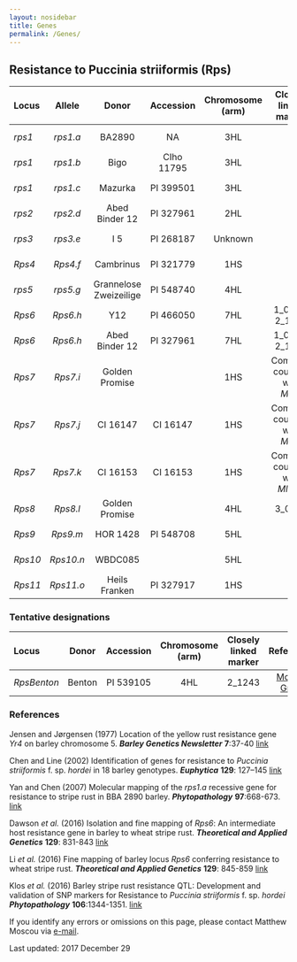 ```yaml
---
layout: nosidebar
title: Genes
permalink: /Genes/
---
```


## Resistance to Puccinia striiformis (Rps)

|Locus  |Allele   |Donor                  |Accession |Chromosome (arm)|Closely linked marker         |References      |
|:------|:-------:|:---------------------:|:--------:|:--------------:|:----------------------------:|:--------------:|
|*rps1* |*rps1.a* |BA2890                 |NA        |      3HL       |                              |[Yan and Chen](https://doi.org/10.1094/PHYTO-97-6-0668)|
|*rps1* |*rps1.b* |Bigo                   |CIho 11795|      3HL       |                              |[Yan and Chen](https://doi.org/10.1094/PHYTO-97-6-0668)|
|*rps1* |*rps1.c* |Mazurka                |PI 399501 |      3HL       |                              |[Yan and Chen](https://doi.org/10.1094/PHYTO-97-6-0668)|
|*rps2* |*rps2.d* |Abed Binder 12         |PI 327961 |      2HL       |                              |[Moscou Group](http://moscoulab.org)|
|*rps3* |*rps3.e* |I 5                    |PI 268187 |  Unknown       |                              |[Chen and Line](https://doi.org/10.1023/A:1021585907493)|
|*Rps4* |*Rps4.f* |Cambrinus              |PI 321779 |      1HS       |                              |[Jensen and Jørgensen](https://wheat.pw.usda.gov/ggpages/bgn/7/7p37.html)|
|*rps5* |*rps5.g* |Grannelose Zweizeilige |PI 548740 |      4HL       |                              |[Klos](https://doi.org/10.1094/PHYTO-09-15-0225-R)|
|*Rps6* |*Rps6.h* |Y12                    |PI 466050 |      7HL       | 1_0687, 2_1280               |[Li](https://doi.org/10.1007/s00122-015-2663-1)|
|*Rps6* |*Rps6.h* |Abed Binder 12         |PI 327961 |      7HL       | 1_0687, 2_1280               |[Dawson](https://doi.org/10.1007/s00122-015-2659-x)|
|*Rps7* |*Rps7.i* |Golden Promise         |          |      1HS       |Complete coupling with *Mla8* |[Moscou Group](http://moscoulab.org)|
|*Rps7* |*Rps7.j* |CI 16147               |CI 16147  |      1HS       |Complete coupling with *Mla7* |[Moscou Group](http://moscoulab.org)|
|*Rps7* |*Rps7.k* |CI 16153               |CI 16153  |      1HS       |Complete coupling with *Mla15*|[Moscou Group](http://moscoulab.org)|
|*Rps8* |*Rps8.l* |Golden Promise         |          |      4HL       | 3_0232                       |[Moscou Group](http://moscoulab.org)|
|*Rps9* |*Rps9.m* |HOR 1428               |PI 548708 |      5HL       |                              |[Moscou Group](http://moscoulab.org)|
|*Rps10*|*Rps10.n*|WBDC085                |          |      5HL       |                              |[Moscou Group](http://moscoulab.org)|
|*Rps11*|*Rps11.o*|Heils Franken          |PI 327917 |      1HS       |                              |[Moscou Group](http://moscoulab.org)|

### Tentative designations

|Locus       |Donor                  |Accession |Chromosome (arm)|Closely linked marker         |References                          |
|:-----------|:---------------------:|:--------:|:--------------:|:----------------------------:|:----------------------------------:|
|*RpsBenton* |Benton                 |PI 539105 |      4HL       | 2_1243                       |[Moscou Group](http://moscoulab.org)|


### References
Jensen and Jørgensen (1977) Location of the yellow rust resistance gene *Yr4* on barley chromosome 5. ***Barley Genetics Newsletter*** **7**:37-40 [link](https://wheat.pw.usda.gov/ggpages/bgn/7/7p37.html)

Chen and Line (2002) Identification of genes for resistance to *Puccinia striiformis* f. sp. *hordei* in 18 barley genotypes. ***Euphytica*** **129**: 127–145 [link](https://doi.org/10.1023/A:1021585907493)

Yan and Chen (2007) Molecular mapping of the *rps1.a* recessive gene for resistance to stripe rust in BBA 2890 barley. ***Phytopathology*** **97**:668-673. [link](https://doi.org/10.1094/PHYTO-97-6-0668)

Dawson *et al.* (2016) Isolation and fine mapping of *Rps6*: An intermediate host resistance gene in barley to wheat stripe rust. ***Theoretical and Applied Genetics*** **129**: 831-843 [link](https://doi.org/10.1007/s00122-015-2659-x)

Li *et al.* (2016) Fine mapping of barley locus *Rps6* conferring resistance to wheat stripe rust. ***Theoretical and Applied Genetics*** **129**: 845-859 [link](https://doi.org/10.1007/s00122-015-2663-1)

Klos *et al.* (2016) Barley stripe rust resistance QTL: Development and validation of SNP markers for Resistance to *Puccinia striiformis* f. sp. *hordei* ***Phytopathology*** **106**:1344-1351. [link](https://doi.org/10.1094/PHYTO-09-15-0225-R)

If you identify any errors or omissions on this page, please contact Matthew Moscou via [e-mail](matthew.moscou@sainsbury-laboratory.ac.uk).

Last updated: 2017 December 29
